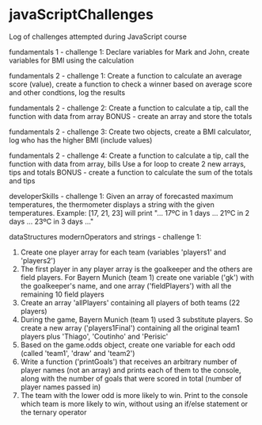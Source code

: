 # javaScriptChallenges
Log of challenges attempted during JavaScript course

fundamentals 1 - challenge 1:
Declare variables for Mark and John, create variables for BMI using the calculation

fundamentals 2 - challenge 1:
Create a function to calculate an average score (value), create a function to check a winner based on average score and other condtions, log the results

fundamentals 2 - challenge 2:
Create a function to calculate a tip, call the function with data from array
BONUS - create an array and store the totals

fundamentals 2 - challenge 3:
Create two objects, create a BMI calculator, log who has the higher BMI (include values)

fundamentals 2 - challenge 4:
Create a function to calculate a tip, call the function with data from array, bills
Use a for loop to create 2 new arrays, tips and totals
BONUS - create a function to calculate the sum of the totals and tips

developerSkills - challenge 1:
Given an array of forecasted maximum temperatures, the thermometer displays a
string with the given temperatures. Example: [17, 21, 23] will print "... 17ºC in 1
days ... 21ºC in 2 days ... 23ºC in 3 days ..."

dataStructures modernOperators and strings - challenge 1:
1. Create one player array for each team (variables 'players1' and
'players2')
2. The first player in any player array is the goalkeeper and the others are field
players. For Bayern Munich (team 1) create one variable ('gk') with the
goalkeeper's name, and one array ('fieldPlayers') with all the remaining 10
field players
3. Create an array 'allPlayers' containing all players of both teams (22
players)
4. During the game, Bayern Munich (team 1) used 3 substitute players. So create a
new array ('players1Final') containing all the original team1 players plus
'Thiago', 'Coutinho' and 'Perisic'
5. Based on the game.odds object, create one variable for each odd (called
'team1', 'draw' and 'team2')
6. Write a function ('printGoals') that receives an arbitrary number of player
names (not an array) and prints each of them to the console, along with the
number of goals that were scored in total (number of player names passed in)
7. The team with the lower odd is more likely to win. Print to the console which
team is more likely to win, without using an if/else statement or the ternary operator
